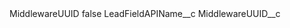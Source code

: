 <?xml version="1.0" encoding="UTF-8"?>
<CustomMetadata xmlns="http://soap.sforce.com/2006/04/metadata" xmlns:xsi="http://www.w3.org/2001/XMLSchema-instance" xmlns:xsd="http://www.w3.org/2001/XMLSchema">
    <label>MiddlewareUUID</label>
    <protected>false</protected>
    <values>
        <field>LeadFieldAPIName__c</field>
        <value xsi:type="xsd:string">MiddlewareUUID__c</value>
    </values>
</CustomMetadata>

